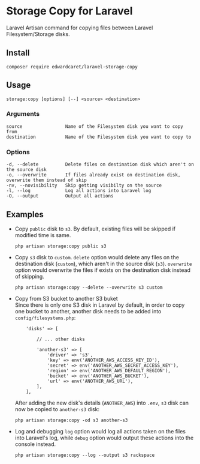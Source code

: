 # Storage Copy for Laravel

Laravel Artisan command for copying files between Laravel Filesystem/Storage disks.

## Install

```
composer require edwardcaret/laravel-storage-copy
```

## Usage

```
storage:copy [options] [--] <source> <destination>
```

### Arguments

```
source                Name of the Filesystem disk you want to copy from
destination           Name of the Filesystem disk you want to copy to
```

### Options

```
-d, --delete          Delete files on destination disk which aren't on the source disk
-o, --overwrite       If files already exist on destination disk, overwrite them instead of skip
-nv, --novisibility   Skip getting visibilty on the source
-l, --log             Log all actions into Laravel log
-O, --output          Output all actions
```

## Examples

- Copy `public` disk to `s3`. By default, existing files will be skipped if modified time is same.

  ```
  php artisan storage:copy public s3
  ```

- Copy `s3` disk to `custom`. `delete` option would delete any files on the destination disk (`custom`), which aren't in the source disk (`s3`). `overwrite` option would overwrite the files if exists on the destination disk instead of skipping.

  ```
  php artisan storage:copy --delete --overwrite s3 custom
  ```

- Copy from S3 bucket to another S3 buket  
   Since there is only one S3 disk in Laravel by default, in order to copy one bucket to another, another disk needs to be added into `config/filesystems.php`:

  ```
      'disks' => [

          // ... other disks

          'another-s3' => [
              'driver' => 's3',
              'key' => env('ANOTHER_AWS_ACCESS_KEY_ID'),
              'secret' => env('ANOTHER_AWS_SECRET_ACCESS_KEY'),
              'region' => env('ANOTHER_AWS_DEFAULT_REGION'),
              'bucket' => env('ANOTHER_AWS_BUCKET'),
              'url' => env('ANOTHER_AWS_URL'),
          ],
      ],
  ```

  After adding the new disk's details (`ANOTHER_AWS`) into `.env`, `s3` disk can now be copied to `another-s3` disk:

  ```
  php artisan storage:copy -od s3 another-s3
  ```

- Log and debugging
  `log` option would log all actions taken on the files into Laravel's log, while `debug` option would output these actions into the console instead.
  ```
  php artisan storage:copy --log --output s3 rackspace
  ```
